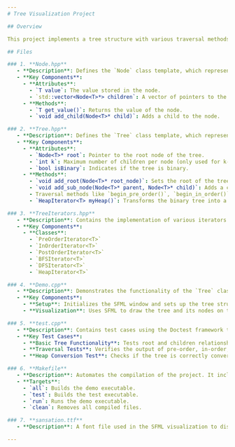 ```yaml
---
# Tree Visualization Project

## Overview

This project implements a tree structure with various traversal methods and includes a visualization using SFML (Simple and Fast Multimedia Library). The project is implemented in C++ and is designed to demonstrate different types of tree traversals, as well as the functionality of transforming a binary tree into a minimum heap.

## Files

### 1. **Node.hpp**
   - **Description**: Defines the `Node` class template, which represents a node in the tree. Each node holds a value and pointers to its children.
   - **Key Components**:
     - **Attributes**: 
       - `T value`: The value stored in the node.
       - `std::vector<Node<T>*> children`: A vector of pointers to the node's children.
     - **Methods**:
       - `T get_value()`: Returns the value of the node.
       - `void add_child(Node<T>* child)`: Adds a child to the node.

### 2. **Tree.hpp**
   - **Description**: Defines the `Tree` class template, which represents the tree itself. The class allows adding nodes and performing various tree traversals.
   - **Key Components**:
     - **Attributes**:
       - `Node<T>* root`: Pointer to the root node of the tree.
       - `int k`: Maximum number of children per node (only used for k-ary trees).
       - `bool isBinary`: Indicates if the tree is binary.
     - **Methods**:
       - `void add_root(Node<T>* root_node)`: Sets the root of the tree.
       - `void add_sub_node(Node<T>* parent, Node<T>* child)`: Adds a child node to the specified parent node.
       - Traversal methods like `begin_pre_order()`, `begin_in_order()`, `begin_post_order()`, `begin_bfs_scan()`, `begin_dfs_scan()`.
       - `HeapIterator<T> myHeap()`: Transforms the binary tree into a minimum heap and returns an iterator over the heap.

### 3. **TreeIterators.hpp**
   - **Description**: Contains the implementation of various iterators for the `Tree` class. These iterators allow traversing the tree in different orders, such as pre-order, in-order, post-order, BFS, and DFS.
   - **Key Components**:
     - **Classes**:
       - `PreOrderIterator<T>`
       - `InOrderIterator<T>`
       - `PostOrderIterator<T>`
       - `BFSIterator<T>`
       - `DFSIterator<T>`
       - `HeapIterator<T>`

### 4. **Demo.cpp**
   - **Description**: Demonstrates the functionality of the `Tree` class using a binary tree with nodes containing `double` values. The demo visually represents the tree using SFML.
   - **Key Components**:
     - **Setup**: Initializes the SFML window and sets up the tree structure.
     - **Visualization**: Uses SFML to draw the tree and its nodes on the screen.

### 5. **test.cpp**
   - **Description**: Contains test cases using the Doctest framework to verify the correctness of the `Tree` and `Node` classes. It tests different tree structures, traversal methods, and heap conversion.
   - **Key Test Cases**:
     - **Basic Tree Functionality**: Tests root and children relationships.
     - **Traversal Tests**: Verifies the output of pre-order, in-order, post-order, BFS, and DFS traversals.
     - **Heap Conversion Test**: Checks if the tree is correctly converted into a minimum heap.

### 6. **Makefile**
   - **Description**: Automates the compilation of the project. It includes targets for building the demo executable, running tests, and cleaning up build files.
   - **Targets**:
     - `all`: Builds the demo executable.
     - `test`: Builds the test executable.
     - `run`: Runs the demo executable.
     - `clean`: Removes all compiled files.

### 7. **sansation.ttf**
   - **Description**: A font file used in the SFML visualization to display text.

---
```

